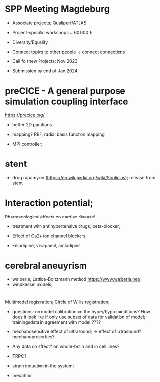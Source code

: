 # SPP Meeting Magdeburg

- Associate projects; Qualiperf/ATLAS
- Project-specific workshops ~ 60.000 €
- Diversity/Equality

- Connect topics to other people -> connect connections

- Call fo rnew Projects: Nov 2023
- Submission by end of Jan 2024


#  preCICE - A general purpose simulation coupling interface
https://precice.org/

- better 2D partitions
- mapping? RBF; radial basis function mapping

- MPI controller; 

# stent
- drug rapamycin (https://en.wikipedia.org/wiki/Sirolimus); release from stent


# Interaction potential;
Pharmacological effects on cardiac disease!
- treatment with antihypertensive drugs; beta-blocker; 

- Effect of Ca2+ ion channel blockers; 
- Felodipine, verapamil, amlodipine

# cerebral aneuyrism
- walberla; Lattice-Boltzmann method
https://www.walberla.net/
- windkessel models; 

# 
Multimodel registration; Circle of Willis registration; 

- questions: on model calibration on the hyper/hypo conditions? How does it look like if only use subset of data for validation of model; trainingsdata in agreement with model
????

- mechanosensitive effect of ultrasound; => effect of ultrasound? mechanoproperties?
- Any data on effect? on whole-brain and in cell lines?
- TRPC1
- strain induction in the system; 
- mecahno
